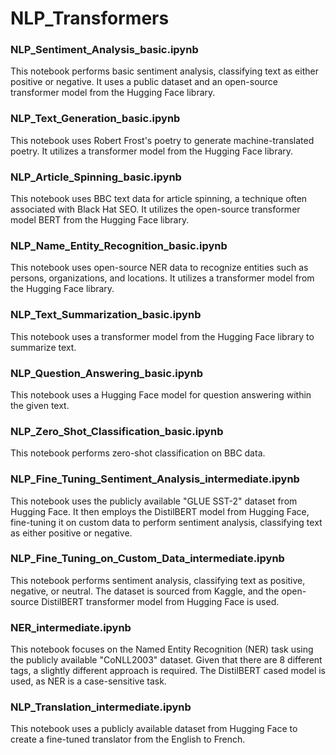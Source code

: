 # NLP_Transformers

### NLP_Sentiment_Analysis_basic.ipynb
This notebook performs basic sentiment analysis, classifying text as either positive or negative. It uses a public dataset and an open-source transformer model from the Hugging Face library.

### NLP_Text_Generation_basic.ipynb
This notebook uses Robert Frost's poetry to generate machine-translated poetry. It utilizes a transformer model from the Hugging Face library.

### NLP_Article_Spinning_basic.ipynb
This notebook uses BBC text data for article spinning, a technique often associated with Black Hat SEO. It utilizes the open-source transformer model BERT from the Hugging Face library.

### NLP_Name_Entity_Recognition_basic.ipynb
This notebook uses open-source NER data to recognize entities such as persons, organizations, and locations. It utilizes a transformer model from the Hugging Face library.

### NLP_Text_Summarization_basic.ipynb
This notebook uses a transformer model from the Hugging Face library to summarize text.

### NLP_Question_Answering_basic.ipynb
This notebook uses a Hugging Face model for question answering within the given text.

### NLP_Zero_Shot_Classification_basic.ipynb
This notebook performs zero-shot classification on BBC data.

### NLP_Fine_Tuning_Sentiment_Analysis_intermediate.ipynb
This notebook uses the publicly available "GLUE SST-2" dataset from Hugging Face. It then employs the DistilBERT model from Hugging Face, fine-tuning it on custom data to perform sentiment analysis, classifying text as either positive or negative.

### NLP_Fine_Tuning_on_Custom_Data_intermediate.ipynb
This notebook performs sentiment analysis, classifying text as positive, negative, or neutral. The dataset is sourced from Kaggle, and the open-source DistilBERT transformer model from Hugging Face is used.

### NER_intermediate.ipynb
This notebook focuses on the Named Entity Recognition (NER) task using the publicly available "CoNLL2003" dataset. Given that there are 8 different tags, a slightly different approach is required. The DistilBERT cased model is used, as NER is a case-sensitive task.

### NLP_Translation_intermediate.ipynb
This notebook uses a publicly available dataset from Hugging Face to create a fine-tuned translator from the English to French.



